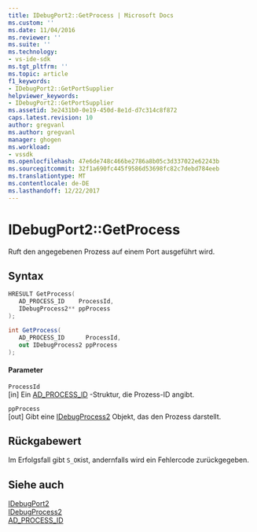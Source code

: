 ```yaml
---
title: IDebugPort2::GetProcess | Microsoft Docs
ms.custom: ''
ms.date: 11/04/2016
ms.reviewer: ''
ms.suite: ''
ms.technology:
- vs-ide-sdk
ms.tgt_pltfrm: ''
ms.topic: article
f1_keywords:
- IDebugPort2::GetPortSupplier
helpviewer_keywords:
- IDebugPort2::GetPortSupplier
ms.assetid: 3e2431b0-0e19-450d-8e1d-d7c314c8f872
caps.latest.revision: 10
author: gregvanl
ms.author: gregvanl
manager: ghogen
ms.workload:
- vssdk
ms.openlocfilehash: 47e6de748c466be2786a8b05c3d337022e62243b
ms.sourcegitcommit: 32f1a690fc445f9586d53698fc82c7debd784eeb
ms.translationtype: MT
ms.contentlocale: de-DE
ms.lasthandoff: 12/22/2017
---
```

# <a name="idebugport2getprocess"></a>IDebugPort2::GetProcess
Ruft den angegebenen Prozess auf einem Port ausgeführt wird.  
  
## <a name="syntax"></a>Syntax  
  
```cpp  
HRESULT GetProcess(   
   AD_PROCESS_ID    ProcessId,  
   IDebugProcess2** ppProcess  
);  
```  
  
```csharp  
int GetProcess(   
   AD_PROCESS_ID      ProcessId,  
   out IDebugProcess2 ppProcess  
);  
```  
  
#### <a name="parameters"></a>Parameter  
 `ProcessId`  
 [in] Ein [AD_PROCESS_ID](../../../extensibility/debugger/reference/ad-process-id.md) -Struktur, die Prozess-ID angibt.  
  
 `ppProcess`  
 [out] Gibt eine [IDebugProcess2](../../../extensibility/debugger/reference/idebugprocess2.md) Objekt, das den Prozess darstellt.  
  
## <a name="return-value"></a>Rückgabewert  
 Im Erfolgsfall gibt `S_OK`ist, andernfalls wird ein Fehlercode zurückgegeben.  
  
## <a name="see-also"></a>Siehe auch  
 [IDebugPort2](../../../extensibility/debugger/reference/idebugport2.md)   
 [IDebugProcess2](../../../extensibility/debugger/reference/idebugprocess2.md)   
 [AD_PROCESS_ID](../../../extensibility/debugger/reference/ad-process-id.md)